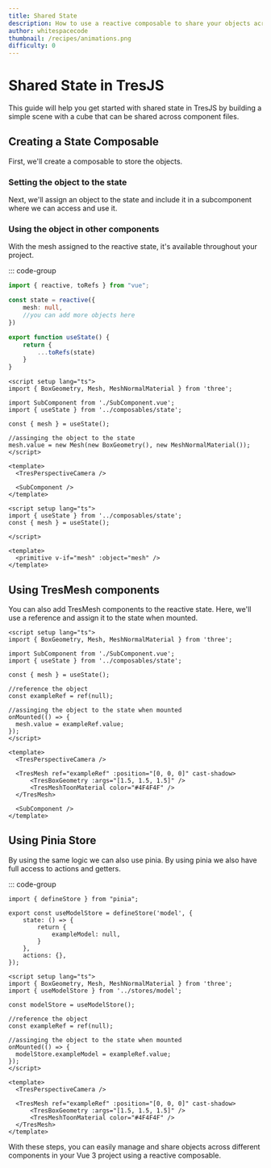 ```yaml
---
title: Shared State
description: How to use a reactive composable to share your objects across component files.
author: whitespacecode
thumbnail: /recipes/animations.png
difficulty: 0
---
```


# Shared State in TresJS

This guide will help you get started with shared state in TresJS by building a simple scene with a cube that can be shared across component files.

<StackBlitzEmbed project-id="tresjs-minimal-reproduction-rycc4j" />

## Creating a State Composable

First, we'll create a composable to store the objects.

### Setting the object to the state
Next, we'll assign an object to the state and include it in a subcomponent where we can access and use it.

### Using the object in other components
With the mesh assigned to the reactive state, it's available throughout your project.

::: code-group

```ts [composables/state.ts]
import { reactive, toRefs } from "vue";

const state = reactive({
    mesh: null,
    //you can add more objects here
})

export function useState() {
    return {
        ...toRefs(state)
    }
}
```

```vue [App.vue]
<script setup lang="ts">
import { BoxGeometry, Mesh, MeshNormalMaterial } from 'three';

import SubComponent from './SubComponent.vue';
import { useState } from '../composables/state';

const { mesh } = useState();

//assinging the object to the state
mesh.value = new Mesh(new BoxGeometry(), new MeshNormalMaterial());
</script>

<template>
  <TresPerspectiveCamera />

  <SubComponent />
</template>
```

```vue [Subcomponent.vue]
<script setup lang="ts">
import { useState } from '../composables/state';
const { mesh } = useState();

</script>

<template>
  <primitive v-if="mesh" :object="mesh" />
</template>
```

## Using TresMesh components

You can also add TresMesh components to the reactive state. Here, we'll use a reference and assign it to the state when mounted.

```vue
<script setup lang="ts">
import { BoxGeometry, Mesh, MeshNormalMaterial } from 'three';

import SubComponent from './SubComponent.vue';
import { useState } from '../composables/state';

const { mesh } = useState();

//reference the object
const exampleRef = ref(null);

//assinging the object to the state when mounted
onMounted(() => {
  mesh.value = exampleRef.value;
});
</script>

<template>
  <TresPerspectiveCamera />

  <TresMesh ref="exampleRef" :position="[0, 0, 0]" cast-shadow>
      <TresBoxGeometry :args="[1.5, 1.5, 1.5]" />
      <TresMeshToonMaterial color="#4F4F4F" />
  </TresMesh>

  <SubComponent />
</template>
```

## Using Pinia Store

By using the same logic we can also use pinia.
By using pinia we also have full access to actions and getters.

::: code-group

``` [model.ts]
import { defineStore } from "pinia";

export const useModelStore = defineStore('model', {
    state: () => {
        return {
            exampleModel: null,
        }
    },
    actions: {},
});
```

```vue [App.vue]
<script setup lang="ts">
import { BoxGeometry, Mesh, MeshNormalMaterial } from 'three';
import { useModelStore } from '../stores/model';

const modelStore = useModelStore();

//reference the object
const exampleRef = ref(null);

//assinging the object to the state when mounted
onMounted(() => {
  modelStore.exampleModel = exampleRef.value;
});
</script>

<template>
  <TresPerspectiveCamera />

  <TresMesh ref="exampleRef" :position="[0, 0, 0]" cast-shadow>
      <TresBoxGeometry :args="[1.5, 1.5, 1.5]" />
      <TresMeshToonMaterial color="#4F4F4F" />
  </TresMesh>
</template>
```

With these steps, you can easily manage and share objects across different components in your Vue 3 project using a reactive composable.
